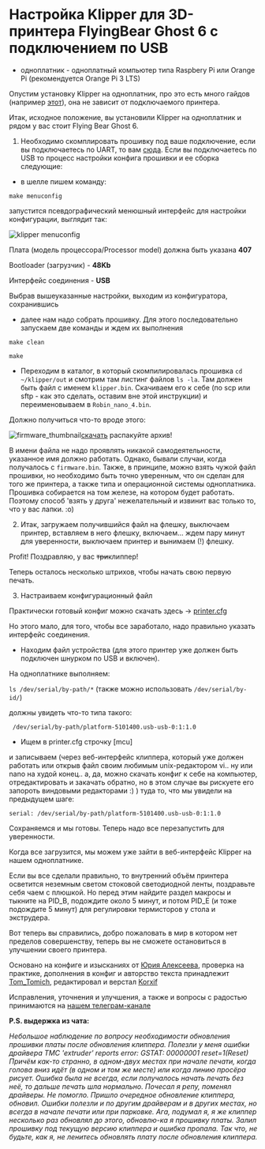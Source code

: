 # Настройка Klipper для 3D-принтера FlyingBear Ghost 6 с подключением по USB

* одноплатник - одноплатный компьютер типа Raspbery Pi или Orange Pi (рекомендуется Orange Pi 3 LTS)


Опустим установку Klipper на одноплатник, про это есть много гайдов (например [этот](https://klipper.wiki/home/initial/base)), она не зависит от подключаемого принтера.

Итак, исходное положение, вы установили Klipper на одноплатник и рядом у вас стоит Flying Bear Ghost 6.

1. Необходимо скомплировать прошивку под ваше подключение, если вы подключаетесь по UART, то вам [сюда](mcu_uart/readme.md).
Если вы подключаетесь по USB то процесс настройки конфига прошивки и ее сборка следующие:

* в шелле пишем команду:

```make menuconfig```

запустится псевдографический менюшный интерфейс для настройки конфигурации, выглядит так:

![klipper menuconfig](menuconfig.png)

Плата (модель процессора/Processor model) должна быть указана __407__

Bootloader (загрузчик) - __48Kb__

Интерфейс соединения - __USB__

Выбрав вышеуказанные настройки, выходим из конфигуратора, сохранившись

* далее нам надо собрать прошивку. Для этого последовательно запускаем две команды и ждем их выполнения

```make clean```

```make```

* Переходим в каталог, в который скомпилировалась прошивка ```cd ~/klipper/out``` и смотрим там листинг файлов ```ls -la```. Там должен быть файл с именем ```klipper.bin```.
Скачиваем его к себе (по scp или sftp - как это сделать, оставим вне этой инструкции) и переименовываем в ```Robin_nano_4.bin```.

Должно получиться что-то вроде этого:

![firmware_thumbnail](firmware_thumbnail.png)[скачать](Robin_nano_4.zip) распакуйте архив!

В имени файла не надо проявлять никакой самодеятельности, указанное имя должно работать. Однако, бывали случаи, когда получалось с ```firmware.bin```. Также, в принципе, можно взять чужой файл прошивки, но необходимо быть точно уверенным, что он сделан для того же принтера, а также типа и операционной системы одноплатника. Прошивка собирается на том железе, на котором будет работать. Поэтому способ 'взять у друга' нежелательный и извинит вас только то, что у вас лапки. :o)

2. Итак, загружаем получившийся файл на флешку, выключаем принтер, вставляем в него флешку, включаем... ждем пару минут для уверенности, выключаем принтер и вынимаем (!) флешку. 

Profit! Поздравляю, у вас ~~три~~клиппер! 

Теперь осталось несколько штрихов, чтобы начать свою первую печать.

3. Настраиваем конфигурационный файл

Практически готовый конфиг можно скачать здесь -> [printer.cfg](klipper_config/printer.cfg)

Но этого мало, для того, чтобы все заработало, надо правильно указать интерфейс соединения.

* Находим файл устройства (для этого принтер уже должен быть подключен шнурком по USB и включен). 

На одноплатнике выполняем:

```ls /dev/serial/by-path/*``` (также можно использовать ```/dev/serial/by-id/```)

должны увидеть что-то типа такого:

``` /dev/serial/by-path/platform-5101400.usb-usb-0:1:1.0```

* Ищем в printer.cfg строчку [mcu]

и записываем (через веб-интерфейс клиппера, который уже должен работать или открыв файл своим любимым unix-редактором vi.. ну или nano на худой конец.. а, да, можно скачать конфиг к себе на компьютер, отредактировать и закачать обратно, но в этом случае вы рискуете его запороть виндовыми редакторами :) ) туда то, что мы увидели на предыдущем шаге:

```serial: /dev/serial/by-path/platform-5101400.usb-usb-0:1:1.0```

Сохраняемся и мы готовы. Теперь надо все перезапустить для уверенности.

Когда все загрузится, мы можем уже зайти в веб-интерфейс Klipper на нашем одноплатнике.

Если вы все сделали правильно, то внутренний объём принтера осветится неземным светом стоковой светодиодной ленты, поздравьте себя чаем с плюшкой. Но перед этим найдите раздел макросы и тыкните на PID_B, подождите около 5 минут, и потом PID_E (и тоже подождите 5 минут) для регулировки термисторов у стола и экструдера. 

Вот теперь вы справились, добро пожаловать в мир  в котором нет пределов совершенству, теперь вы не сможете остановиться в улучшении своего принтера. 



Основано на конфиге и изысканиях от [Юрия Алексеева](https://t.me/Jura_Alekseev), проверка на практике, дополнения в конфиг и авторство текста принадлежит [Tom_Tomich](https://t.me/Tom_Tomich), редактировал и верстал [Korxif](https://t.me/Korxif)

Исправления, уточнения и улучшения, а также и вопросы с радостью принимаются на [нашем телеграм-канале](https://t.me/fbg5_waiters)

**P.S. выдержка из чата:**

*Небольшое наблюдение по вопросу необходимости обновления прошивки платы после обновления клиппера. 
Полезли у меня ошибки драйвера
TMC 'extruder' reports error: GSTAT:      00000001 reset=1(Reset)
Причём как-то странно, в одном-двух местах при начале печати, когда голова вниз идёт (в одном и том же месте) или когда линию просёра рисует. 
Ошибка была не всегда, если получалось начать печать без неё, то дальше печать шла нормально.
Почесал я репу, поменял драйверы. Не помогло. 
Пришло очередное обновление клиппера, обновил. Ошибки полезли и по другим драйверам и в других местах, но всегда в начале печати или при парковке. 
Ага, подумал я, я же клиппер несколько раз обновлял до этого, обновлю-ка я прошивку платы. 
Залил прошивку под текущую версию клиппера и ошибка пропала. 
Так что, не будьте, как я, не ленитесь обновлять плату после обновления клиппера.*